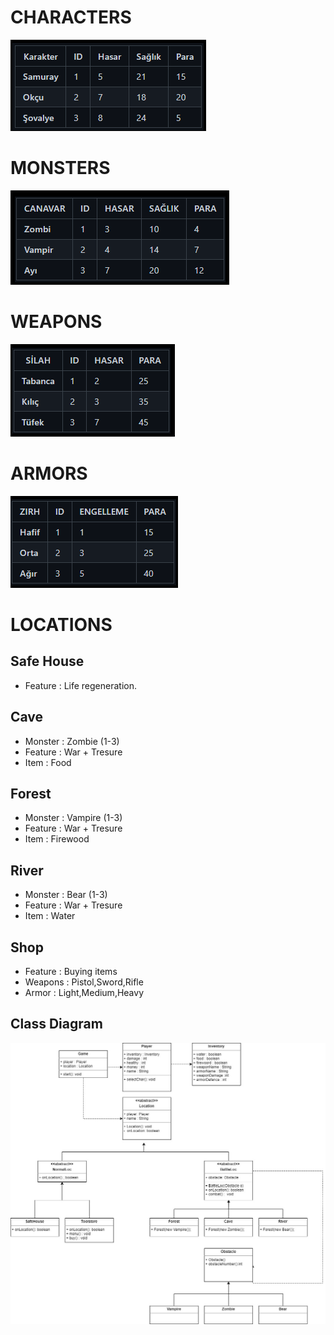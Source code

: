 # CHARACTERS
![image1](/img/Characters.PNG)
# MONSTERS
![image1](/img/Monsters.PNG)
# WEAPONS
![image1](/img/Weapons.PNG)
# ARMORS
![image1](/img/Armors.PNG)

# LOCATIONS
## Safe House
- Feature : Life regeneration.
## Cave
- Monster : Zombie (1-3)
- Feature : War + Tresure
- Item : Food
## Forest
- Monster : Vampire (1-3)
- Feature : War + Tresure
- Item : Firewood
## River
- Monster : Bear (1-3)
- Feature : War + Tresure
- Item : Water
## Shop
- Feature : Buying items
- Weapons : Pistol,Sword,Rifle
- Armor : Light,Medium,Heavy
## Class Diagram
![image1](/img/class-diagram.jpg)